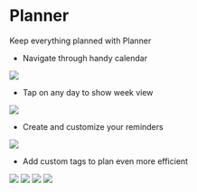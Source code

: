 # Planner
Keep everything planned with Planner

* Navigate through handy calendar

![](https://github.com/stuffeddanny/Planner/blob/main/Preview/calendar.gif)

* Tap on any day to show week view

![](https://github.com/stuffeddanny/Planner/blob/main/Preview/weekView.gif)

* Create and customize your reminders

![](https://github.com/stuffeddanny/Planner/blob/main/Preview/reminder.gif)

* Add custom tags to plan even more efficient  

![](https://github.com/stuffeddanny/Planner/blob/main/Preview/tags.gif)
![](https://github.com/stuffeddanny/Planner/blob/main/Preview/horizontal_tags.png)
![](https://github.com/stuffeddanny/Planner/blob/main/Preview/vetical_tags.png)
![](https://github.com/stuffeddanny/Planner/blob/main/Preview/big_vertical_tags.png)
